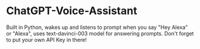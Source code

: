 # ChatGPT-Voice-Assistant
Built in Python, wakes up and listens to prompt when you say "Hey Alexa" or "Alexa", uses text-davinci-003 model for answering prompts. Don't forget to put your own API Key in there!
